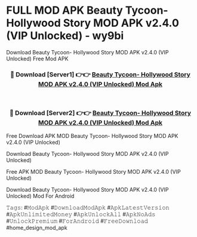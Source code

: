 # FULL MOD APK Beauty Tycoon- Hollywood Story MOD APK v2.4.0 (VIP Unlocked) - wy9bi
Download Beauty Tycoon- Hollywood Story MOD APK v2.4.0 (VIP Unlocked) Free Mod APK

<div align="center">
<h3>🔴 Download [Server1] 👉👉 <a href="https://apk-comot.site?title=Beauty_Tycoon-_Hollywood_Story_MOD_APK_v2.4.0_(VIP_Unlocked)">Beauty Tycoon- Hollywood Story MOD APK v2.4.0 (VIP Unlocked) Mod Apk</a></h3><br>

<h3>🔴 Download [Server2] 👉👉 <a href="https://apk-comot.site?title=Beauty_Tycoon-_Hollywood_Story_MOD_APK_v2.4.0_(VIP_Unlocked)">Beauty Tycoon- Hollywood Story MOD APK v2.4.0 (VIP Unlocked) Mod Apk</a></h3>
</div>


Free Download APK MOD Beauty Tycoon- Hollywood Story MOD APK v2.4.0 (VIP Unlocked)

Download Beauty Tycoon- Hollywood Story MOD APK v2.4.0 (VIP Unlocked) 

Free APK MOD Beauty Tycoon- Hollywood Story MOD APK v2.4.0 (VIP Unlocked) 

Download Beauty Tycoon- Hollywood Story MOD APK v2.4.0 (VIP Unlocked) Mod For Android

𝚃𝚊𝚐𝚜: #𝙼𝚘𝚍𝙰𝚙𝚔 #𝙳𝚘𝚠𝚗𝚕𝚘𝚊𝚍𝙼𝚘𝚍𝙰𝚙𝚔 #𝙰𝚙𝚔𝙻𝚊𝚝𝚎𝚜𝚝𝚅𝚎𝚛𝚜𝚒𝚘𝚗 #𝙰𝚙𝚔𝚄𝚗𝚕𝚒𝚖𝚒𝚝𝚎𝚍𝙼𝚘𝚗𝚎𝚢 #𝙰𝚙𝚔𝚄𝚗𝚕𝚘𝚌𝚔𝙰𝚕𝚕 #𝙰𝚙𝚔𝙽𝚘𝙰𝚍𝚜 #𝚄𝚗𝚕𝚘𝚌𝚔𝙿𝚛𝚎𝚖𝚒𝚞𝚖 #𝙵𝚘𝚛𝙰𝚗𝚍𝚛𝚘𝚒𝚍 #𝙵𝚛𝚎𝚎𝙳𝚘𝚠𝚗𝚕𝚘𝚊𝚍 #home_design_mod_apk